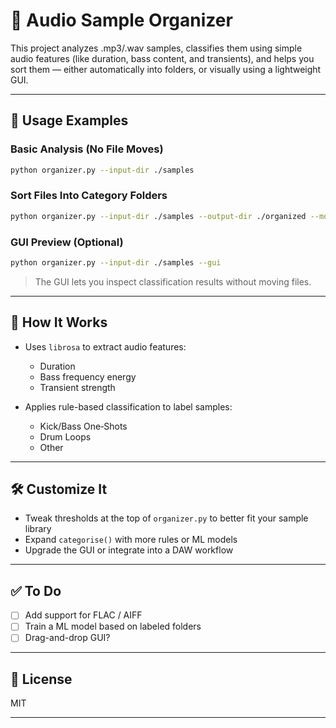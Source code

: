# 🥁 Audio Sample Organizer

This project analyzes .mp3/.wav samples, classifies them using simple audio features (like duration, bass content, and transients), and helps you sort them — either automatically into folders, or visually using a lightweight GUI.

---

## 📁 Usage Examples

### Basic Analysis (No File Moves)

```bash
python organizer.py --input-dir ./samples
```

### Sort Files Into Category Folders

```bash
python organizer.py --input-dir ./samples --output-dir ./organized --move
```

### GUI Preview (Optional)

```bash
python organizer.py --input-dir ./samples --gui
```

> The GUI lets you inspect classification results without moving files.

---

## 🧠 How It Works

* Uses `librosa` to extract audio features:

  * Duration
  * Bass frequency energy
  * Transient strength
* Applies rule-based classification to label samples:

  * Kick/Bass One‑Shots
  * Drum Loops
  * Other

---

## 🛠 Customize It

* Tweak thresholds at the top of `organizer.py` to better fit your sample library
* Expand `categorise()` with more rules or ML models
* Upgrade the GUI or integrate into a DAW workflow

---

## ✅ To Do

* [ ] Add support for FLAC / AIFF
* [ ] Train a ML model based on labeled folders
* [ ] Drag-and-drop GUI?

---

## 📄 License

MIT

---